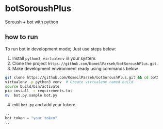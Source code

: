 # botSoroushPlus
Soroush + bot with python

## how to run
To run bot in development mode; Just use steps below:

1. Install `python3`, `virtualenv` in your system.
2. Clone the project `https://github.com/KomeilParseh/botSoroushPlus.git`.
3. Make development environment ready using commands below

  ```bash
  git clone https://github.com/KomeilParseh/botSoroushPlus.git && cd botSoroushPlus
  virtualenv -p python3 venv  # Create virtualenv named build
  source build/bin/activate
  pip install -r requirements.txt
  mv  bot.py.sample bot.py
  ```
4. edit ``bot.py`` and add your token:
`````python
..
bot_token = "your token"
..
`````
